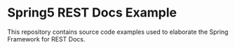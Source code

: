# Spring5 REST Docs Example

This repository contains source code examples used to elaborate the Spring Framework for REST Docs.